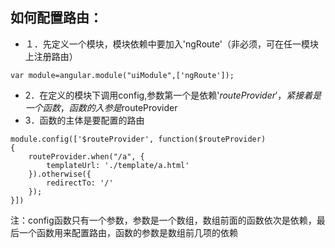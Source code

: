 ## 如何配置路由：
+ １．先定义一个模块，模块依赖中要加入'ngRoute'（非必须，可在任一模块上注册路由）
<pre><code>var module=angular.module("uiModule",['ngRoute']);</code></pre>
+ 2．在定义的模块下调用config,参数第一个是依赖'$routeProvider'，紧接着是一个函数，函数的入参是$routeProvider
+ 3．函数的主体是要配置的路由
<pre><code>module.config(['$routeProvider', function($routeProvider) {            
	routeProvider.when("/a", {
		templateUrl: './template/a.html'
	}).otherwise({
		redirectTo: '/'
	});
}])</code></pre>

注：config函数只有一个参数，参数是一个数组，数组前面的函数依次是依赖，最后一个函数用来配置路由，函数的参数是数组前几项的依赖
